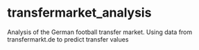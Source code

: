 # transfermarket_analysis
Analysis of the German football transfer market. Using data from transfermarkt.de to predict transfer values 

